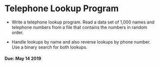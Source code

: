 # Telephone Lookup Program

* Write a telephone lookup program. Read a data set of 1,000 names and telephone numbers from a file that contains the numbers in random order.

 * Handle lookups by name and also reverse lookups by phone number. Use a binary search for both lookups.

#### Due: May 14 2019
